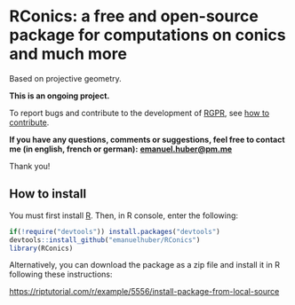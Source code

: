 # RConics: a free and open-source package for computations on conics and much more

Based on projective geometry.


**This is an ongoing project.**

To report bugs and contribute to the development of [RGPR](https://emanuelhuber.github.io/RGPR/), see [how to contribute](https://github.com/emanuelhuber/RGPR/blob/master/CONTRIBUTING.md).

**If you have any questions, comments or suggestions, feel free to contact me (in english, french or german):**
**emanuel.huber@pm.me**


Thank you!


## How to install

You must first install [R](https://cran.r-project.org/). Then, in R console, enter the following:

```r
if(!require("devtools")) install.packages("devtools")
devtools::install_github("emanuelhuber/RConics")
library(RConics)
```

Alternatively, you can download the package as a zip file and install it in R
following these instructions:

https://riptutorial.com/r/example/5556/install-package-from-local-source
